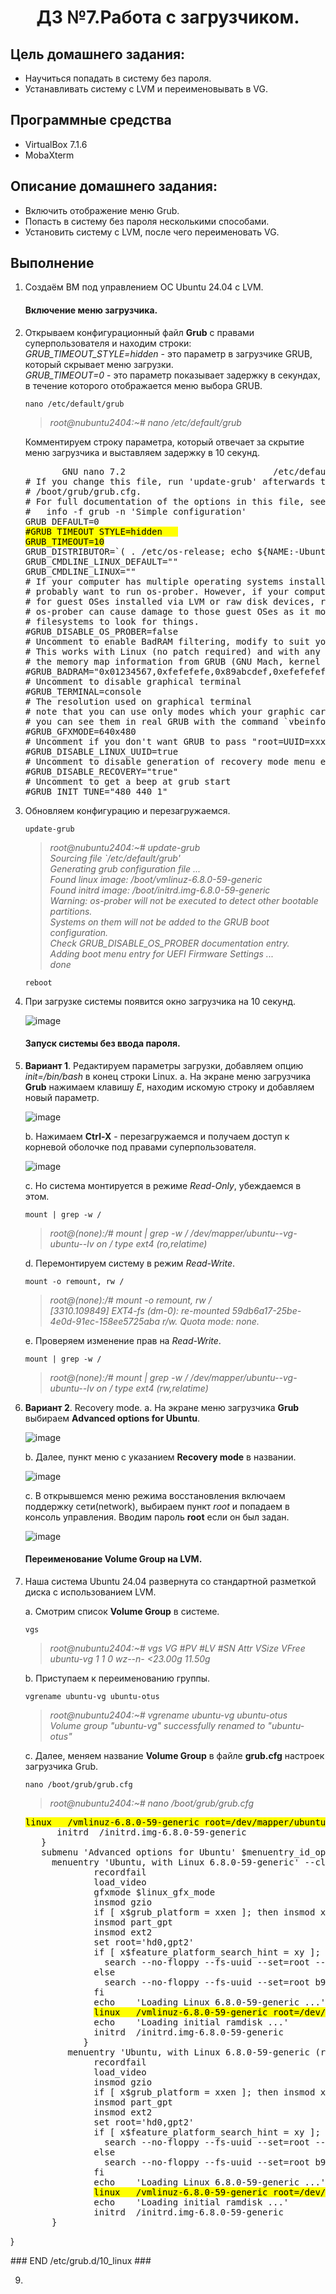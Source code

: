 <h1 align="center">ДЗ №7.Работа с загрузчиком.</h1>

## Цель домашнего задания:
+ Научиться попадать в систему без пароля.
+ Устанавливать систему с LVM и переименовывать в VG.
## Программные средства
+ VirtualBox 7.1.6
+ MobaXterm
## Описание домашнего задания:
   + Включить отображение меню Grub.
   + Попасть в систему без пароля несколькими способами.
   + Установить систему с LVM, после чего переименовать VG.

## Выполнение
1. Создаём ВМ под управлением ОС Ubuntu 24.04 с LVM.   
   #### Включение меню загрузчика.   
2. Открываем конфигурационный файл **Grub** с правами суперпользователя и находим строки:   
   *GRUB_TIMEOUT_STYLE=hidden*    - это параметр в загрузчике GRUB, который скрывает меню загрузки.      
   *GRUB_TIMEOUT=0*               - это параметр показывает задержку в секундах, в течение которого отображается меню выбора GRUB.    
   ```
   nano /etc/default/grub
   ```
   >*root@nubuntu2404:~# nano /etc/default/grub*

   Комментируем строку параметра, который отвечает за скрытие меню загрузчика и выставляем задержку в 10 секунд.

   <pre>
          GNU nano 7.2                            /etc/default/grub   
   # If you change this file, run 'update-grub' afterwards to update   
   # /boot/grub/grub.cfg.   
   # For full documentation of the options in this file, see:   
   #   info -f grub -n 'Simple configuration'   
   GRUB_DEFAULT=0   
   <mark>#GRUB_TIMEOUT_STYLE=hidden   
   GRUB_TIMEOUT=10</mark>   
   GRUB_DISTRIBUTOR=`( . /etc/os-release; echo ${NAME:-Ubuntu} ) 2>/dev/null || echo   Ubuntu`   
   GRUB_CMDLINE_LINUX_DEFAULT=""   
   GRUB_CMDLINE_LINUX=""   
   # If your computer has multiple operating systems installed, then you   
   # probably want to run os-prober. However, if your computer is a host   
   # for guest OSes installed via LVM or raw disk devices, running   
   # os-prober can cause damage to those guest OSes as it mounts   
   # filesystems to look for things.   
   #GRUB_DISABLE_OS_PROBER=false   
   # Uncomment to enable BadRAM filtering, modify to suit your needs   
   # This works with Linux (no patch required) and with any kernel that obtains   
   # the memory map information from GRUB (GNU Mach, kernel of FreeBSD ...)   
   #GRUB_BADRAM="0x01234567,0xfefefefe,0x89abcdef,0xefefefef"   
   # Uncomment to disable graphical terminal    
   #GRUB_TERMINAL=console   
   # The resolution used on graphical terminal    
   # note that you can use only modes which your graphic card supports via VBE   
   # you can see them in real GRUB with the command `vbeinfo'   
   #GRUB_GFXMODE=640x480   
   # Uncomment if you don't want GRUB to pass "root=UUID=xxx" parameter to Linux   
   #GRUB_DISABLE_LINUX_UUID=true   
   # Uncomment to disable generation of recovery mode menu entries    
   #GRUB_DISABLE_RECOVERY="true"   
   # Uncomment to get a beep at grub start   
   #GRUB_INIT_TUNE="480 440 1"   
   </pre>

3. Обновляем конфигурацию и перезагружаемся.
   ```
   update-grub
   ```
   >*root@nubuntu2404:~# update-grub   
Sourcing file `/etc/default/grub'   
Generating grub configuration file ...   
Found linux image: /boot/vmlinuz-6.8.0-59-generic    
Found initrd image: /boot/initrd.img-6.8.0-59-generic    
Warning: os-prober will not be executed to detect other bootable partitions.   
Systems on them will not be added to the GRUB boot configuration.    
Check GRUB_DISABLE_OS_PROBER documentation entry.   
Adding boot menu entry for UEFI Firmware Settings ...   
done*
   ```
   reboot
   ```

4. При загрузке системы появится окно загрузчика на 10 секунд.

   ![image](https://github.com/user-attachments/assets/460a5aad-d567-4e5c-aae1-cab30837c07d)


   #### Запуск системы без ввода пароля.
5. **Вариант 1**. Редактируем параметры загрузки, добавляем опцию *init=/bin/bash* в конец строки Linux.
   a. На экране меню загрузчика **Grub** нажимаем клавишу *E*, находим искомую строку и добавляем новый параметр.
   
   ![image](https://github.com/user-attachments/assets/200c43a9-5870-48c6-b86f-2edd59fca746)
   
   b. Нажимаем **Ctrl-X** - перезагружаемся и получаем доступ к корневой оболочке под правами суперпользователя.

   ![image](https://github.com/user-attachments/assets/b686cede-3a9b-4d85-bdd7-bd1162382edf)

   c. Но система монтируется в режиме *Read-Only*, убеждаемся в этом.
   ```
   mount | grep -w /
   ```
   >*root@(none):/# mount | grep -w /
   /dev/mapper/ubuntu--vg-ubuntu--lv on / type ext4 (ro,relatime)*

   d. Перемонтируем систему в режим *Read-Write*.   
   ```
   mount -o remount, rw /
   ```
   >*root@(none):/# mount -o remount, rw /    
   [3310.109849] EXT4-fs (dm-0): re-mounted 59db6a17-25be-4e0d-91ec-158ee5725aba r/w. Quota mode: none.*

   e. Проверяем изменение прав на *Read-Write*.
   ```
   mount | grep -w /
   ```
   >*root@(none):/# mount | grep -w /
   /dev/mapper/ubuntu--vg-ubuntu--lv on / type ext4 (rw,relatime)*
  
6. **Вариант 2**. Recovery mode.
   a. На экране меню загрузчика **Grub** выбираем **Advanced options for Ubuntu**.
   
   ![image](https://github.com/user-attachments/assets/460a5aad-d567-4e5c-aae1-cab30837c07d)

   b. Далее, пункт меню с указанием **Recovery mode** в названии.
    
   ![image](https://github.com/user-attachments/assets/c6b95565-1c4e-4a79-8a80-e1cae7798898)

   c. В открывшемся меню режима восстановления включаем поддержку сети(network), выбираем пункт *root* и попадаем в консоль управления.
      Вводим пароль **root** если он был задан.
   
      ![image](https://github.com/user-attachments/assets/0c472b17-9a05-4725-9f66-dbc34a7e2222)

   #### Переименование Volume Group на LVM.
   
7. Наша система Ubuntu 24.04 развернута со стандартной разметкой диска с использованием LVM.
   
   a. Смотрим список **Volume Group** в системе.
       
   ```
   vgs
   ```
   >*root@nubuntu2404:~# vgs
  VG        #PV #LV #SN Attr   VSize   VFree
  ubuntu-vg   1   1   0 wz--n- <23.00g 11.50g*   

   b. Приступаем к переименованию группы.    

   ```
   vgrename ubuntu-vg ubuntu-otus

   ```
   >*root@nubuntu2404:~# vgrename ubuntu-vg ubuntu-otus       
  Volume group "ubuntu-vg" successfully renamed to "ubuntu-otus"*
      
   c. Далее, меняем название **Volume Group** в файле **grub.cfg** настроек загрузчика Grub.   
   ```
   nano /boot/grub/grub.cfg
   ```
   >*root@nubuntu2404:~# nano /boot/grub/grub.cfg*
       
   <pre>
   <mark>linux   /vmlinuz-6.8.0-59-generic root=/dev/mapper/ubuntu--otus-ubuntu--lv ro</mark> 
         initrd  /initrd.img-6.8.0-59-generic
      }
      submenu 'Advanced options for Ubuntu' $menuentry_id_option 'gnulinux-advanced-59db6a17-25be-4e0d-91ec-158ee5725aba' {
        menuentry 'Ubuntu, with Linux 6.8.0-59-generic' --class ubuntu --class gnu-linux --class gnu --class os $menuentry_id_option 'gnulinux-         6.8.0->
                recordfail
                load_video
                gfxmode $linux_gfx_mode
                insmod gzio
                if [ x$grub_platform = xxen ]; then insmod xzio; insmod lzopio; fi
                insmod part_gpt
                insmod ext2
                set root='hd0,gpt2'
                if [ x$feature_platform_search_hint = xy ]; then
                  search --no-floppy --fs-uuid --set=root --hint-bios=hd0,gpt2 --hint-efi=hd0,gpt2 --hint-baremetal=ahci0,gpt2  b948ca5d-fc6e-      4899-88>
                else
                  search --no-floppy --fs-uuid --set=root b948ca5d-fc6e-4899-88a9-7da372014cb8
                fi
                echo    'Loading Linux 6.8.0-59-generic ...'
                <mark>linux   /vmlinuz-6.8.0-59-generic root=/dev/mapper/ubuntu--otus-ubuntu--lv ro</mark>
                echo    'Loading initial ramdisk ...'
                initrd  /initrd.img-6.8.0-59-generic
              }
           menuentry 'Ubuntu, with Linux 6.8.0-59-generic (recovery mode)' --class ubuntu --class gnu-linux --class gnu --class os $menuentry_id_option >
                recordfail
                load_video
                insmod gzio
                if [ x$grub_platform = xxen ]; then insmod xzio; insmod lzopio; fi
                insmod part_gpt
                insmod ext2
                set root='hd0,gpt2'
                if [ x$feature_platform_search_hint = xy ]; then
                  search --no-floppy --fs-uuid --set=root --hint-bios=hd0,gpt2 --hint-efi=hd0,gpt2 --hint-baremetal=ahci0,gpt2  b948ca5d-fc6e-4899-88>
                else
                  search --no-floppy --fs-uuid --set=root b948ca5d-fc6e-4899-88a9-7da372014cb8
                fi
                echo    'Loading Linux 6.8.0-59-generic ...'
                <mark>linux   /vmlinuz-6.8.0-59-generic root=/dev/mapper/ubuntu--otus-ubuntu--lv ro recovery nomodeset dis_ucode_ldr</mark>
                echo    'Loading initial ramdisk ...'
                initrd  /initrd.img-6.8.0-59-generic
        }
}


   </pre>
                 ### END /etc/grub.d/10_linux ###



9. 
